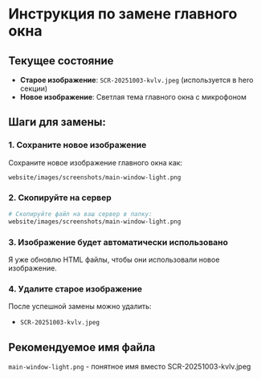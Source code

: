 # Инструкция по замене главного окна

## Текущее состояние
- **Старое изображение**: `SCR-20251003-kvlv.jpeg` (используется в hero секции)
- **Новое изображение**: Светлая тема главного окна с микрофоном

## Шаги для замены:

### 1. Сохраните новое изображение
Сохраните новое изображение главного окна как:
```
website/images/screenshots/main-window-light.png
```

### 2. Скопируйте на сервер
```bash
# Скопируйте файл на ваш сервер в папку:
website/images/screenshots/main-window-light.png
```

### 3. Изображение будет автоматически использовано
Я уже обновлю HTML файлы, чтобы они использовали новое изображение.

### 4. Удалите старое изображение
После успешной замены можно удалить:
- `SCR-20251003-kvlv.jpeg`

## Рекомендуемое имя файла
`main-window-light.png` - понятное имя вместо SCR-20251003-kvlv.jpeg
